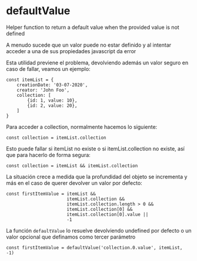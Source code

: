 # defaultValue
Helper function to return a default value when the provided value is not defined

A menudo sucede que un valor puede no estar definido y al intentar acceder a una de sus propiedades javascript da error

Esta utilidad previene el problema, devolviendo además un valor seguro en caso de fallar, veamos un ejemplo:
```
const itemList = {
    creationDate: '03-07-2020',
    creator: 'John Foo',
    collection: [
        {id: 1, value: 10},
        {id: 2, value: 20},
    ]
}
```

Para acceder a collection, normalmente hacemos lo siguiente:
```
const collection = itemList.collection
```

Esto puede fallar si itemList no existe o si itemList.collection no existe, así que para hacerlo de forma segura:
````
const collection = itemList && itemList.collection
````

La situación crece a medida que la profundidad del objeto se incrementa y más en el caso de querer devolver un valor por defecto:
````
const firstItemValue = itemList &&
                       itemList.collection && 
                       itemList.collection.length > 0 &&
                       itemList.collection[0] &&
                       itemList.collection[0].value ||
                       -1
````

La función `defaultValue` lo resuelve devolviendo undefined por defecto o un valor opcional que definamos como tercer parámetro  
````
const firstItemValue = defaultValue('collection.0.value', itemList, -1)
````

